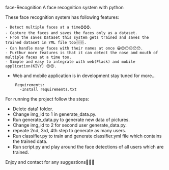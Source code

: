 face-Recognition
A face recognition system with python

These face recognition system has following features:

    - Detect multiple faces at a time⌚⌚⌚.
    - Capture the faces and saves the faces only as a dataset.
    - From the saves Dataset this system gets trained and saves the trained dataset in YML file too🗄🗄🗄.
    - Can handle many faces with their names at once 😀😊😶😑😯😯.
    - Furthur more features is that it can detect the nose and mouth of multiple faces at a time too.
    - Simple and easy to integrate with web(Flask) and mobile application(KIVY) 😉😉.

- Web and mobile application is in development stay tuned for more...

       Requirements:
         -Install requirements.txt    

For running the project follow the steps:
-   Delete data1 folder.
-   Change img_id to 1 in generate_data.py.
-   Run generate_data.py to generate new data of pictures.
-   Change img_id to 2 for second user generate_data.py.
-   repeate 2nd, 3rd, 4th step to generate as many users.
-   Run classifier.py to train and generate classifier.yml file which contains the trained data.
-   Run script.py and play around the face detections of all users which are trained.

Enjoy and contact for any suggestions🚀🚀🚀